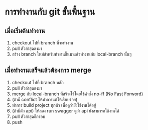 # การทำงานกับ git ขั้นพื้นฐาน

## เมื่อเริ่มต้นทำงาน
1. checkout ไปที่ branch ที่จะทำงาน
1. pull ตัวล่าสุดลงมา
1. สร้าง branch ใหม่สำหรับทำงานขึ้นมาแล้วทำงานกับ local-branch นั้นๆ

## เมื่อทำงานเสร็จแล้วต้องการ merge
1. checkout ไปที่ branch หลัก
1. pull ตัวล่าสุดลงมา
1. merge กับ local-branch ที่สร้างไว้โดยใช้คำสั่ง no-ff (No Fast Forword)
1. (ถ้ามี conflict ให้ทำการแก้ให้เรียบร้อย)
1. ทำการ build project ทุกตัว เพื่อดูว่ายังใช้งานได้อยู่
1. (ถ้ามีตัว api) ให้ลอง run swagger ดูว่า api ยังสามารถใช้งานได้
1. pull ตัวล่าสุดอีกรอบ
1. push